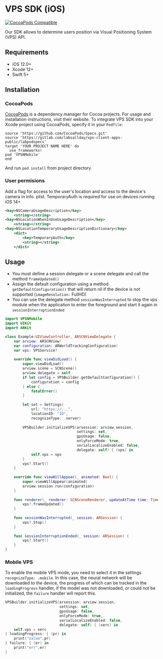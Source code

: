 # VPS SDK (iOS)
[![CocoaPods Compatible](https://img.shields.io/badge/pod-0.0.4-brightgreen)](https://img.shields.io/badge/pod-0.0.4-brightgreen)  

Our SDK allows to determine users position via Visual Positioning System (VPS) API.

## Requirements

- iOS 12.0+
- Xcode 12+
- Swift 5+

## Installation

### CocoaPods

[CocoaPods](https://cocoapods.org) is a dependency manager for Cocoa projects. For usage and installation instructions, visit their website. To integrate VPS SDK into your Xcode project using CocoaPods, specify it in your `Podfile`:

```
source 'https://github.com/CocoaPods/Specs.git'
source 'https://gitlab.com/labsallday/vps-client-apps-public/labpodspecs'
target 'YOUR PROJECT NAME HERE' do
  use_frameworks!
pod 'VPSNMobile'
end
```
And run `pod install` from project directory

### User permisions

Add a flag for access to the user's location and access to the device's camera in info. plist. TemporaryAuth is required for use on devices running iOS 14+

```xml
<key>NSCameraUsageDescription</key>
    <string></string>
<key>NSLocationWhenInUseUsageDescription</key>
    <string></string>
<key>NSLocationTemporaryUsageDescriptionDictionary</key>
    <dict>
        <key>TemporaryAuth</key>
        <string></string>
    </dict>
```
## Usage

* You must define a session delegate or a scene delegate and call the method `frameUpdated()`
* Assign the default configuration using a method `getDefaultConfiguration()` that will return nil if the device is not supported (`imageResolution:` FullHD)
* You can use the delegate method `sessionWasInterrupted` to stop the vps module when the application to enter the foreground and start it again in `sessionInterruptionEnded`

```swift
import VPSNMobile
import UIKit
import ARKit

class Example:UIViewController, ARSCNViewDelegate {
    var arview: ARSCNView!
    var configuration: ARWorldTrackingConfiguration!
    var vps: VPSService?
    
    override func viewDidLoad() {
        super.viewDidLoad()
        arview.scene = SCNScene()
        arview.delegate = self
        if let config = VPSBuilder.getDefaultConfiguration() {
            configuration = config
        } else {
            fatalError()
        }
        
        let set = Settings(
            url: "https://...",
            locationID: "ID",
            recognizeType: .server)
            
        VPSBuilder.initializeVPS(arsession: arview.session,
                                 settings: set,
                                 gpsUsage: false,
                                 onlyForceMode: true,
                                 serialLocalizeEnabled: false,
                                 delegate: self) { (vps) in
            self.vps = vps
        }
        vps?.Start()
    }
    
    override func viewWillAppear(_ animated: Bool) {
        super.viewWillAppear(animated)
        arview.session.run(configuration)
    }
    
    func renderer(_ renderer: SCNSceneRenderer, updateAtTime time: TimeInterval) {
        vps?.frameUpdated()
    }
    
    func sessionWasInterrupted(_ session: ARSession) {
        vps?.Stop()
    }
    
    func sessionInterruptionEnded(_ session: ARSession) {
        vps?.Start()
    }
}
```

### Mobile VPS

To enable the mobile VPS mode, you need to select it in the settings `recognizeType: .mobile`. In this case, the neural network will be downloaded to the device, the progress of which can be tracked in the `loadingProgress` handler, if the model was not downloaded, or could not be initialized, the `failure` handler will report this.
```swift
VPSBuilder.initializeVPS(arsession: arview.session,
                         settings: set,
                         gpsUsage: false,
                         onlyForceMode: true,
                         serialLocalizeEnabled: false,
                         delegate: self) { (serc) in
    self.vps = serc
} loadingProgress: { (pr) in
    print("value",pr)
} failure: { (er) in
    print("err",er)
}
```


